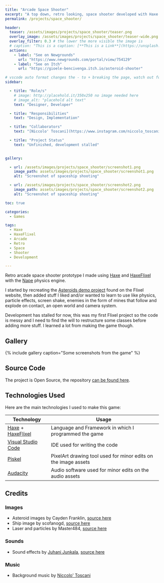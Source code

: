 ```yaml
---
title: "Arcade Space Shooter"
excerpt: "A top down, retro looking, space shooter developed with Haxe and HaxeFlixel"
permalink: /projects/space_shooter/

header: 
  teaser: /assets/images/projects/space_shooter/teaser.png
  overlay_image: /assets/images/projects/space_shooter/teaser-wide.png
  overlay_filter: 0.3 # the lower the more visible the image is
  # caption: "This is a caption: [**This is a Link**](https://unsplash.com)"
  actions:
    - label: "See on Newgrounds"
      url: "https://www.newgrounds.com/portal/view/754129"
    - label: "See on Itch"
      url: "https://gioele-bencivenga.itch.io/asteroid-shooter"

# vscode auto format changes the - to + breaking the page, watch out for that
sidebar: 

  - title: "Role/s"
    # image: http://placehold.it/350x250 no image needed here
    # image_alt: "placehold alt text"
    text: "Designer, Developer"

  - title: "Responsibilities"
    text: "Design, Implementation"

  - title: "Collaborators"
    text: "[Niccolo' Toscani](https://www.instagram.com/niccolo_toscani/?r=nametag) - Background Music Composer"

  - title: "Project Status"
    text: "Unfinished, development stalled"
    

gallery:

  - url: /assets/images/projects/space_shooter/screenshot1.png
    image_path: assets/images/projects/space_shooter/screenshot1.png
    alt: "Screenshot of spaceship shooting"

  - url: /assets/images/projects/space_shooter/screenshot2.png
    image_path: assets/images/projects/space_shooter/screenshot2.png
    alt: "Screenshot of spaceship shooting"

toc: true

categories:
  - Games

tags:
  - Haxe
  - HaxeFlixel
  - Arcade
  - Retro
  - Space
  - Shooter
  - Development

---
```


Retro arcade space shooter prototype I made using [Haxe](https://haxe.org/) and [HaxeFlixel](https://haxeflixel.com/) with the [Nape](https://joecreates.github.io/napephys/index.html) physics engine.

I started by recreating the [Asteroids demo project](https://haxeflixel.com/demos/FlxTeroids/) found on the Flixel website, then added stuff I liked and/or wanted to learn to use like physics, particle effects, screen shake, enemies in the form of mines that follow and explode on contact, an open world and camera system.

Development has stalled for now, this was my first Flixel project so the code is messy and I need to find the will to restructure some classes before adding more stuff. I learned a lot from making the game though.

## Gallery

{% include gallery caption="Some screenshots from the game" %}

## Source Code

The project is Open Source, the repository [can be found here](https://github.com/Gioele-Bencivenga/FlixelGame).

## Technologies Used

Here are the main technologies I used to make this game:

| Technology                                                        | Usage                                                          |
| ----------------------------------------------------------------- | -------------------------------------------------------------- |
| [Haxe](https://haxe.org/) + [HaxeFlixel](https://haxeflixel.com/) | Language and Framework in which I programmed the game          |
| [Visual Studio Code](https://code.visualstudio.com/)              | IDE used for writing the code                                  |
| [Piskel](https://www.piskelapp.com/)                              | PixelArt drawing tool used for minor edits on the image assets |
| [Audacity](https://www.audacityteam.org/)                         | Audio software used for minor edits on the audio assets        |

## Credits

### Images

- Asteroid images by Cayden Franklin, [source here](https://opengameart.org/content/pixel-art-2d-asteroid-pack)
- Ship image by scofanogd, [source here](https://opengameart.org/content/spaceship-9)
- Laser and particles by Master484, [source here](https://opengameart.org/content/bullet-collection-1-m484)

### Sounds

- Sound effects by [Juhani Junkala](https://www.youtube.com/watch?v=dbACpSy9FWY), [source here](https://opengameart.org/content/512-sound-effects-8-bit-style)

### Music

- Background music by [Niccolo' Toscani](https://www.instagram.com/niccolo_toscani?r=nametag)
